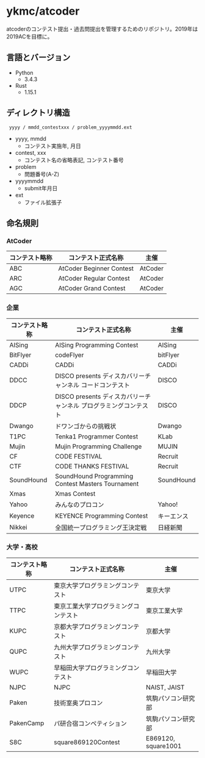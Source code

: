 # ykmc/atcoder

atcoderのコンテスト提出・過去問提出を管理するためのリポジトリ。2019年は2019ACを目標に。


## 言語とバージョン

- Python
  - 3.4.3
- Rust
  - 1.15.1


## ディレクトリ構造

```
 yyyy / mmdd_contestxxx / problem_yyyymmdd.ext
```

- yyyy, mmdd
  - コンテスト実施年, 月日
- contest, xxx
  - コンテスト名の省略表記, コンテスト番号
- problem
  - 問題番号(A-Z)
- yyyymmdd
  - submit年月日
- ext
  - ファイル拡張子


## 命名規則

### AtCoder

| コンテスト略称 | コンテスト正式名称 | 主催 |
|-----|--------------------------|---------|
| ABC | AtCoder Beginner Contest | AtCoder |
| ARC | AtCoder Regular Contest  | AtCoder |
| AGC | AtCoder Grand Contest    | AtCoder |

### 企業

| コンテスト略称 | コンテスト正式名称         | 主催       |
|------------|--------------------------------|------------|
| AISing     | AISing Programming Contest     | AISing     | 
| BitFlyer   | codeFlyer                      | bitFlyer   |
| CADDi      | CADDi                          | CADDi      |
| DDCC       | DISCO presents ディスカバリーチャンネル コードコンテスト         | DISCO |
| DDCP       | DISCO presents ディスカバリーチャンネル プログラミングコンテスト | DISCO |
| Dwango     | ドワンゴからの挑戦状           | Dwango     |
| T1PC       | Tenka1 Programmer Contest      | KLab       |
| Mujin      | Mujin Programming Challenge    | MUJIN      |
| CF         | CODE FESTIVAL                  | Recruit    |
| CTF        | CODE THANKS FESTIVAL           | Recruit    |
| SoundHound | SoundHound Programming Contest Masters Tournament | SoundHound | 
| Xmas       | Xmas Contest                   |            |
| Yahoo      | みんなのプロコン               | Yahoo!     |
| Keyence    | KEYENCE Programming Contest    | キーエンス |
| Nikkei     | 全国統一プログラミング王決定戦 | 日経新聞   |

### 大学・高校

| コンテスト略称 | コンテスト正式名称              | 主催                |
|-----------|--------------------------------------|---------------------|
| UTPC      | 東京大学プログラミングコンテスト     | 東京大学            |
| TTPC      | 東京工業大学プログラミングコンテスト | 東京工業大学        |
| KUPC      | 京都大学プログラミングコンテスト     | 京都大学            |
| QUPC      | 九州大学プログラミングコンテスト     | 九州大学            |
| WUPC      | 早稲田大学プログラミングコンテスト   | 早稲田大学          |
| NJPC      | NJPC                                 | NAIST, JAIST        |
| Paken     | 技術室奥プロコン                     | 筑駒パソコン研究部  |
| PakenCamp | パ研合宿コンペティション             | 筑駒パソコン研究部  |
| S8C       | square869120Contest                  | E869120, square1001 | 

